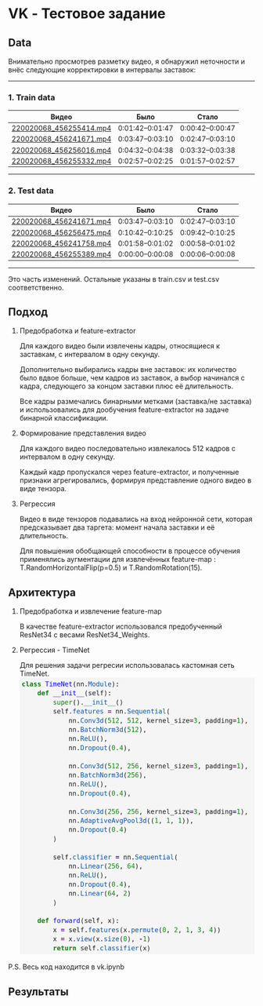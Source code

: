 # VK - Тестовое задание

## Data

Внимательно просмотрев разметку видео, я обнаружил неточности и внёс следующие корректировки в интервалы заставок:

---

### 1. Train data

| Видео                                                                                                 | Было             | Стало            |   
|-------------------------------------------------------------------------------------------------------|------------------|------------------|
| [220020068_456255414.mp4](https://vkvideo.ru/video-220020068_456255414)                               | 0:01:42–0:01:47  | 0:00:42–0:00:47  |
| [220020068_456241671.mp4](https://vkvideo.ru/video-220020068_456241671)                               | 0:03:47–0:03:10  | 0:02:47–0:03:10  |
| [220020068_456256016.mp4](https://vkvideo.ru/video-220020068_456256016)                               | 0:04:32–0:04:38  | 0:03:32–0:03:38  |
| [220020068_456255332.mp4](https://vkvideo.ru/video-220020068_456255332)                               | 0:02:57–0:02:25  | 0:01:57–0:02:57  |

---

### 2. Test data

| Видео                                                                                               | Было             | Стало            |
|-----------------------------------------------------------------------------------------------------|------------------|------------------|
| [220020068_456241671.mp4](https://vkvideo.ru/video-220020068_456241671)                             | 0:03:47–0:03:10  | 0:02:47–0:03:10  |
| [220020068_456256475.mp4](https://vkvideo.ru/video-220020068_456256475)                             | 0:10:42–0:10:25  | 0:09:42–0:10:25  |
| [220020068_456241758.mp4](https://vkvideo.ru/video-220020068_456241758)                             | 0:01:58–0:01:02  | 0:00:58–0:01:02  |
| [220020068_456255389.mp4](https://vkvideo.ru/video-220020068_456255389)                             | 0:00:00–0:00:08  | 0:00:06–0:00:08  |

---

Это часть изменений. Остальные указаны в train.csv и test.csv соответственно.

## Подход


1. Предобработка и feature-extractor

    Для каждого видео были извлечены кадры, относящиеся к заставкам, с интервалом в одну секунду.

    Дополнительно выбирались кадры вне заставок: их количество было вдвое больше, чем кадров из заставок, а выбор начинался с кадра, следующего за концом заставки плюс её длительность.

    Все кадры размечались бинарными метками (заставка/не заставка) и использовались для дообучения feature-extractor на задаче бинарной классификации.

2. Формирование представления видео

    Для каждого видео последовательно извлекалось 512 кадров с интервалом в одну секунду.

    Каждый кадр пропускался через feature-extractor, и полученные признаки агрегировались, формируя представление одного видео в виде тензора.

3. Регрессия

    Видео в виде тензоров подавались на вход нейронной сети, которая предсказывает два таргета: момент начала заставки и её длительность.

    Для повышения обобщающей способности в процессе обучения применялись аугментации для извлечённых feature-map : T.RandomHorizontalFlip(p=0.5) и T.RandomRotation(15).

## Архитектура

1. Предобработка и извлечение feature-map
   
    В качестве feature-extractor использовался предобученный ResNet34 с весами ResNet34_Weights.

2. Регрессия - TimeNet
   
   Для решения задачи регресии использовалась кастомная сеть TimeNet.
   <img src="https://github.com/Lexus-FAMCS/VK/blob/master/TimeNet.png" width="500">

P.S. Весь код находится в vk.ipynb

## Результаты


